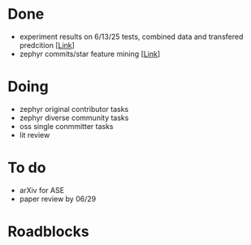 # Done
 - experiment results on 6/13/25 tests, combined data and transfered predcition [[Link](https://docs.google.com/spreadsheets/d/1O1oZ5j-786hZ-XKWFRX0sMm-P8RwHwKnZmJRXvXe-Kk/edit?usp=sharing)]
 - zephyr commits/star feature mining [[Link](https://raw.githubusercontent.com/ai-se/Patrick_Rui/master/Patrick/data/zephyr_commits.csv)]
# Doing
 - zephyr original contributor tasks
 - zephyr diverse community tasks
 - oss single conmmitter tasks
 - lit review
 
 # To do
 - arXiv for ASE
 - paper review by 06/29
 
 # Roadblocks
